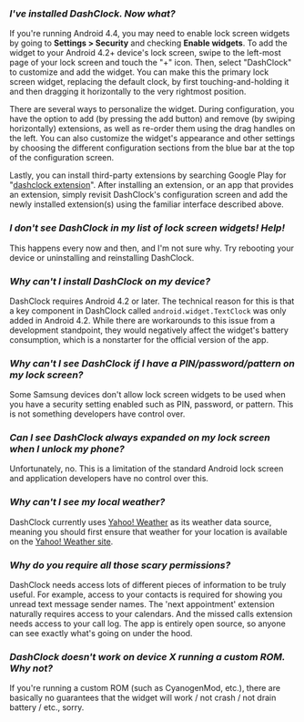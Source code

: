 ### _I've installed DashClock. Now what?_ ###

If you're running Android 4.4, you may need to enable lock screen widgets by going to **Settings > Security** and checking **Enable widgets**. To add the widget to your Android 4.2+ device's lock screen, swipe to the left-most page of your lock screen and touch the "+" icon. Then, select "DashClock" to customize and add the widget. You can make this the primary lock screen widget, replacing the default clock, by first touching-and-holding it and then dragging it horizontally to the very rightmost position.

There are several ways to personalize the widget. During configuration, you have the option to add (by pressing the add button) and remove (by swiping horizontally) extensions, as well as re-order them using the drag handles on the left. You can also customize the widget's appearance and other settings by choosing the different configuration sections from the blue bar at the top of the configuration screen.

Lastly, you can install third-party extensions by searching Google Play for "[dashclock extension](https://play.google.com/store/search?q=dashclock+extension)". After installing an extension, or an app that provides an extension, simply revisit DashClock's configuration screen and add the newly installed extension(s) using the familiar interface described above.

### _I don't see DashClock in my list of lock screen widgets! Help!_ ###

This happens every now and then, and I'm not sure why. Try rebooting your device or uninstalling and reinstalling DashClock.

### _Why can't I install DashClock on my device?_ ###

DashClock requires Android 4.2 or later. The technical reason for this is that a key component in DashClock called `android.widget.TextClock` was only added in Android 4.2. While there are workarounds to this issue from a development standpoint, they would negatively affect the widget's battery consumption, which is a nonstarter for the official version of the app.

### _Why can't I see DashClock if I have a PIN/password/pattern on my lock screen?_ ###

Some Samsung devices don't allow lock screen widgets to be used when you have a security setting enabled such as PIN, password, or pattern. This is not something developers have control over.

### _Can I see DashClock always expanded on my lock screen when I unlock my phone?_ ###

Unfortunately, no. This is a limitation of the standard Android lock screen and application developers have no control over this.

### _Why can't I see my local weather?_ ###

DashClock currently uses [Yahoo! Weather](http://weather.yahoo.com/) as its weather data source, meaning you should first ensure that weather for your location is available on the [Yahoo! Weather site](http://weather.yahoo.com/).

### _Why do you require all those scary permissions?_ ###

DashClock needs access lots of different pieces of information to be truly useful. For example, access to your contacts is required for showing you unread text message sender names. The 'next appointment' extension naturally requires access to your calendars. And the missed calls extension needs access to your call log. The app is entirely open source, so anyone can see exactly what's going on under the hood.

### _DashClock doesn't work on device X running a custom ROM. Why not?_ ###

If you're running a custom ROM (such as CyanogenMod, etc.), there are basically no guarantees that the widget will work / not crash / not drain battery / etc., sorry.